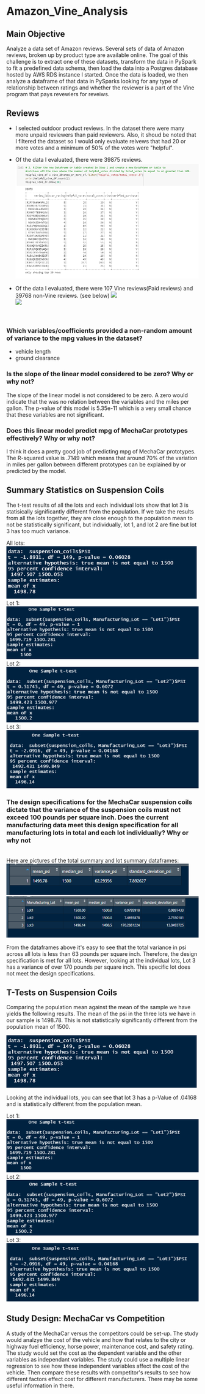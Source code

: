 # Amazon_Vine_Analysis


## Main Objective

Analyze a data set of Amazon reviews. Several sets of data of Amazon reviews, broken up by product type are available online. The goal of this challenge is to extract one of these datasets, transform the data in PySpark to fit a predefined data schema, then load the data into a Postgres database hosted by AWS RDS instance I started.
Once the data is loaded, we then analyze a dataframe of that data in PySparks looking for any type of relationship between ratings and whether the reviewer is a part of the Vine program that pays revewiers for reveiws.

## Reviews

- I selected outdoor product reviews. In the dataset there were many more unpaid reviewers than paid reviewers. Also, it shoud be noted that I filtered the dataset so I would only evaluate reivews that had 20 or more votes and a minimum of 50% of the votes were "helpful". 
- Of the data I evaluated, there were 39875 reviews. 
<img src = https://github.com/AaronAKTX/Amazon_Vine_Analysis/blob/main/resources/total_helpful%20reviews.PNG> <br />

- Of the data I evaluated, there were 107 Vine reviews(Paid reviews) and 39768 non-Vine reviews. (see below)
<img src = https://github.com/AaronAKTX/Amazon_Vine_Analysis/blob/main/resources/vine reviews.PNG> <br />
<img src = https://github.com/AaronAKTX/Amazon_Vine_Analysis/blob/main/resources/non-vine reviews.PNG> <br />
<br />


### Which variables/coefficients provided a non-random amount of variance to the mpg values in the dataset?
- vehicle length
- ground clearance 
### Is the slope of the linear model considered to be zero? Why or why not?
The slope of the linear model is not considered to be zero. A zero would indicate that the was no relation between the variables and the miles per gallon. The p-value of this model is 5.35e-11 which is a very small chance that these variables are not significant.
### Does this linear model predict mpg of MechaCar prototypes effectively? Why or why not?
I think it does a pretty good job of predicting mpg of MechaCar prototypes. The R-squared value is .7149 which means that around 70% of the variation in miles per gallon between different prototypes can be explained by or predicted by the model.

## Summary Statistics on Suspension Coils

The t-test results of all the lots and each individual lots show that lot 3 is statisically significantly different from the population. If we take the results from all the lots together, they are close enough to the population mean to not be statistically significant, but individually, lot 1, and lot 2 are fine but lot 3 has too much variance.

All lots: <br />
<img src = https://github.com/AaronAKTX/MechaCar_Statistical_Analysis/blob/main/resources/t.test_all.PNG>
<br />
Lot 1:<br />
<img src = https://github.com/AaronAKTX/MechaCar_Statistical_Analysis/blob/main/resources/t.test_lot1.PNG>
<br />
Lot 2:<br />
<img src = https://github.com/AaronAKTX/MechaCar_Statistical_Analysis/blob/main/resources/t.test_lot2.PNG>
<br />
Lot 3:<br />
<img src = https://github.com/AaronAKTX/MechaCar_Statistical_Analysis/blob/main/resources/t.test_lot3.PNG>
<br />
### The design specifications for the MechaCar suspension coils dictate that the variance of the suspension coils must not exceed 100 pounds per square inch. Does the current manufacturing data meet this design specification for all manufacturing lots in total and each lot individually? Why or why not 
<br />
Here are pictures of the total summary and lot summary dataframes:<br />
<img src = "https://github.com/AaronAKTX/MechaCar_Statistical_Analysis/blob/main/resources/total_summary.PNG"><br />
<img src = "https://github.com/AaronAKTX/MechaCar_Statistical_Analysis/blob/main/resources/lot_summary.PNG"><br />

From the dataframes above it's easy to see that the total variance in psi across all lots  is less than 63 pounds per square inch. Therefore, the design specification is met for all lots. However, looking at the individual lots, Lot 3 has a variance of over 170 pounds per square inch. This specific lot does not meet the design specifications.

## T-Tests on Suspension Coils

Comparing the population mean against the mean of the sample we have yields the following results.
The mean of the psi in the three lots we have in our sample is 1498.78. This is not statistically significantly different from the population mean of 1500.

<img src = "https://github.com/AaronAKTX/MechaCar_Statistical_Analysis/blob/main/resources/t.test_all.PNG"><br />

Looking at the individual lots, you can see that lot 3 has a p-Value of .04168 and is statistically different from the population mean.

Lot 1: <br />
<img src = "https://github.com/AaronAKTX/MechaCar_Statistical_Analysis/blob/main/resources/t.test_lot1.PNG"> <br />
Lot 2:<br />
<img src = "https://github.com/AaronAKTX/MechaCar_Statistical_Analysis/blob/main/resources/t.test_lot2.PNG"> <br />
Lot 3:<br />
<img src = "https://github.com/AaronAKTX/MechaCar_Statistical_Analysis/blob/main/resources/t.test_lot3.PNG"> <br />

## Study Design: MechaCar vs Competition
A study of the MechaCar versus the competitors could be set-up. The study would analzye the cost of the vehicle and how that relates to the city or highway fuel efficiency, horse power, maintenance cost, and safety rating. The study would set the cost as the dependent variable and the other variables as independant variables.
The study could use a multiple linear regression to see how these independent variables affect the cost of the vehicle. Then compare these results with competitor's results to see how different factors effect cost for different manufacturers. There may be some useful information in there.

